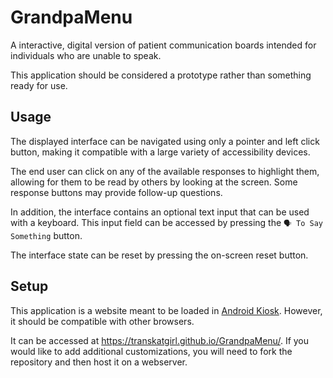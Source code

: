 # GrandpaMenu

A interactive, digital version of patient communication boards intended for individuals who are unable to speak.

This application should be considered a prototype rather than something ready for use.

## Usage

The displayed interface can be navigated using only a pointer and left click button, making it compatible with a large variety of accessibility devices.

The end user can click on any of the available responses to highlight them, allowing for them to be read by others by looking at the screen. Some response buttons may provide follow-up questions.

In addition, the interface contains an optional text input that can be used with a keyboard. This input field can be accessed by pressing the `🗣️ To Say Something` button.

The interface state can be reset by pressing the on-screen reset button.

## Setup

This application is a website meant to be loaded in [Android Kiosk](https://android-kiosk.com). However, it should be compatible with other browsers.

It can be accessed at https://transkatgirl.github.io/GrandpaMenu/. If you would like to add additional customizations, you will need to fork the repository and then host it on a webserver.